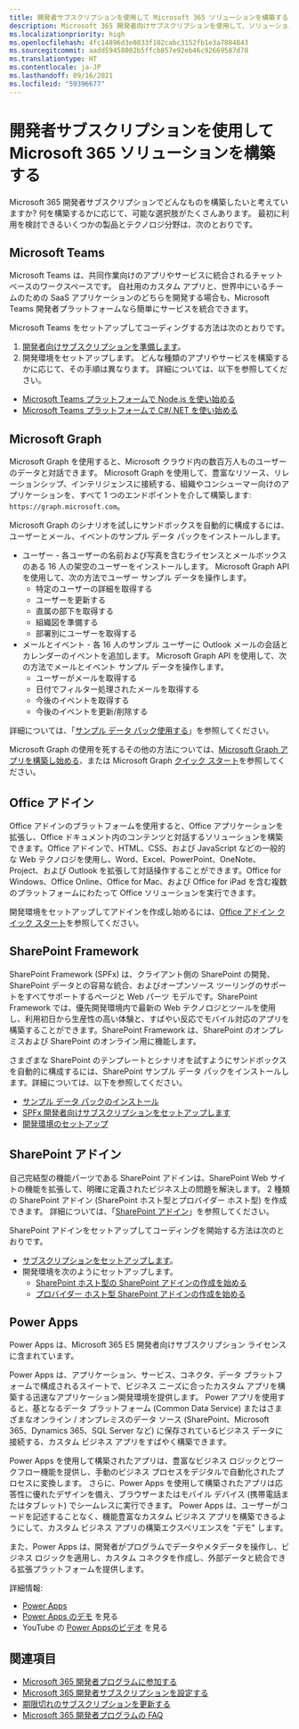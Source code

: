 ```yaml
---
title: 開発者サブスクリプションを使用して Microsoft 365 ソリューションを構築する
description: Microsoft 365 開発者向けサブスクリプションを使用して、ソリューションを構築します。
ms.localizationpriority: high
ms.openlocfilehash: 4fc14896d3e0833f102cabc3152fb1e3a7884843
ms.sourcegitcommit: aadd59458002b5ffcb857e92eb46c92669587d78
ms.translationtype: HT
ms.contentlocale: ja-JP
ms.lasthandoff: 09/16/2021
ms.locfileid: "59396677"
---
```

# <a name="use-your-developer-subscription-to-build-microsoft-365-solutions"></a>開発者サブスクリプションを使用して Microsoft 365 ソリューションを構築する

Microsoft 365 開発者サブスクリプションでどんなものを構築したいと考えていますか? 何を構築するかに応じて、可能な選択肢がたくさんあります。 最初に利用を検討できるいくつかの製品とテクノロジ分野は、次のとおりです。

## <a name="microsoft-teams"></a>Microsoft Teams

Microsoft Teams は、共同作業向けのアプリやサービスに統合されるチャット ベースのワークスペースです。 自社用のカスタム アプリと、世界中にいるチームのための SaaS アプリケーションのどちらを開発する場合も、Microsoft Teams 開発者プラットフォームなら簡単にサービスを統合できます。

Microsoft Teams をセットアップしてコーディングする方法は次のとおりです。

1. [開発者向けサブスクリプションを準備します](/microsoftteams/platform/get-started/get-started-tenant)。
2. 開発環境をセットアップします。 どんな種類のアプリやサービスを構築するかに応じて、その手順は異なります。 詳細については、以下を参照してください。

  - [Microsoft Teams プラットフォームで Node.js を使い始める](/microsoftteams/platform/get-started/get-started-nodejs-app-studio)
  - [Microsoft Teams プラットフォームで C#/.NET を使い始める](/microsoftteams/platform/get-started/get-started-dotnet-app-studio)

## <a name="microsoft-graph"></a>Microsoft Graph

Microsoft Graph を使用すると、Microsoft クラウド内の数百万人ものユーザーのデータと対話できます。 Microsoft Graph を使用して、豊富なリソース、リレーションシップ、インテリジェンスに接続する、組織やコンシューマー向けのアプリケーションを、すべて 1 つのエンドポイントを介して構築します: `https://graph.microsoft.com`。

Microsoft Graph のシナリオを試しにサンドボックスを自動的に構成するには、ユーザーとメール、イベントのサンプル データ パックをインストールします。

- ユーザー - 各ユーザーの名前および写真を含むライセンスとメールボックスのある 16 人の架空のユーザーをインストールします。 Microsoft Graph API を使用して、次の方法でユーザー サンプル データを操作します。
  - 特定のユーザーの詳細を取得する
  - ユーザーを更新する
  - 直属の部下を取得する
  - 組織図を準備する
  - 部署別にユーザーを取得する
- メールとイベント - 各 16 人のサンプル ユーザーに Outlook メールの会話とカレンダーのイベントを追加します。 Microsoft Graph API を使用して、次の方法でメールとイベント サンプル データを操作します。
  - ユーザーがメールを取得する
  - 日付でフィルター処理されたメールを取得する
  - 今後のイベントを取得する
  - 今後のイベントを更新/削除する

詳細については、「[サンプル データ パック使用する](install-sample-packs.md)」を参照してください。 

Microsoft Graph の使用を死するその他の方法については、[Microsoft Graph アプリを構築し始める](https://developer.microsoft.com/en-us/graph/get-started)、または Microsoft Graph [クイック スタート](https://developer.microsoft.com/en-us/graph/quick-start)を参照してください。

## <a name="office-add-ins"></a>Office アドイン

Office アドインのプラットフォームを使用すると、Office アプリケーションを拡張し、Office ドキュメント内のコンテンツと対話するソリューションを構築できます。Office アドインで、HTML、CSS、および JavaScript などの一般的な Web テクノロジを使用し、Word、Excel、PowerPoint、OneNote、Project、および Outlook を拡張して対話操作することができます。Office for Windows、Office Online、Office for Mac、および Office for iPad を含む複数のプラットフォームにわたって Office ソリューションを実行できます。

開発環境をセットアップしてアドインを作成し始めるには、[Office アドイン クイック スタート](/office/dev/add-ins/)を参照してください。

## <a name="sharepoint-framework"></a>SharePoint Framework

SharePoint Framework (SPFx) は、クライアント側の SharePoint の開発、SharePoint データとの容易な統合、およびオープンソース ツーリングのサポートをすべてサポートするページと Web パーツ モデルです。SharePoint Framework では、優先開発環境内で最新の Web テクノロジとツールを使用し、利用初日から生産性の高い体験と、すばやい反応でモバイル対応のアプリを構築することができます。SharePoint Framework は、SharePoint のオンプレミスおよび SharePoint のオンライン用に機能します。

さまざまな SharePoint のテンプレートとシナリオを試すようにサンドボックスを自動的に構成するには、SharePoint サンプル データ パックをインストールします。詳細については、以下を参照してください。

- [サンプル データ パックのインストール](install-sample-packs.md)
- [SPFx 開発者向けサブスクリプションをセットアップします](/sharepoint/dev/spfx/set-up-your-developer-tenant)
- [開発環境のセットアップ](/sharepoint/dev/spfx/set-up-your-development-environment)

## <a name="sharepoint-add-ins"></a>SharePoint アドイン 

自己完結型の機能パーツである SharePoint アドインは、SharePoint Web サイトの機能を拡張して、明確に定義されたビジネス上の問題を解決します。 2 種類の SharePoint アドイン (SharePoint ホスト型とプロバイダー ホスト型) を作成できます。 詳細については、「[SharePoint アドイン](/sharepoint/dev/sp-add-ins/sharepoint-add-ins)」を参照してください。

SharePoint アドインをセットアップしてコーディングを開始する方法は次のとおりです。

- [サブスクリプションをセットアップします](/sharepoint/dev/spfx/set-up-your-developer-tenant)。  
- 開発環境を次のようにセットアップします。 
  - [SharePoint ホスト型の SharePoint アドインの作成を始める](/sharepoint/dev/sp-add-ins/get-started-creating-sharepoint-hosted-sharepoint-add-ins)  
  - [プロバイダー ホスト型 SharePoint アドインの作成を始める](/sharepoint/dev/sp-add-ins/get-started-creating-provider-hosted-sharepoint-add-ins)  

## <a name="power-apps"></a>Power Apps

Power Apps は、Microsoft 365 E5 開発者向けサブスクリプション ライセンスに含まれています。 

Power Apps は、アプリケーション、サービス、コネクタ、データ プラットフォームで構成されるスイートで、ビジネス ニーズに合ったカスタム アプリを構築する迅速なアプリケーション開発環境を提供します。 Power アプリを使用すると、基となるデータ プラットフォーム (Common Data Service) またはさまざまなオンライン / オンプレミスのデータ ソース (SharePoint、Microsoft 365、Dynamics 365、SQL Server など) に保存されているビジネス データに接続する、カスタム ビジネス アプリをすばやく構築できます。

Power Apps を使用して構築されたアプリは、豊富なビジネス ロジックとワークフロー機能を提供し、手動のビジネス プロセスをデジタルで自動化されたプロセスに変換します。 さらに、Power Apps を使用して構築されたアプリは応答性に優れたデザインを備え、ブラウザーまたはモバイル デバイス (携帯電話またはタブレット) でシームレスに実行できます。 Power Apps は、ユーザーがコードを記述することなく、機能豊富なカスタム ビジネス アプリを構築できるようにして、カスタム ビジネス アプリの構築エクスペリエンスを "デモ" します。

また、Power Apps は、開発者がプログラムでデータやメタデータを操作し、ビジネス ロジックを適用し、カスタム コネクタを作成し、外部データと統合できる拡張プラットフォームを提供します。

詳細情報:

- [Power Apps](/powerapps/)
- [Power Apps のデモ](https://powerapps.microsoft.com/demo/) を見る
- YouTube の [ Power Appsのビデオ](https://www.youtube.com/channel/UCGfWR2ekfRFckLjev6eQYLg) を見る


## <a name="see-also"></a>関連項目

- [Microsoft 365 開発者プログラムに参加する](microsoft-365-developer-program.md)
- [Microsoft 365 開発者サブスクリプションを設定する](microsoft-365-developer-program-get-started.md) 
- [期限切れのサブスクリプションを更新する](subscription-expiration-and-renewal.md)
- [Microsoft 365 開発者プログラムの FAQ](microsoft-365-developer-program-faq.yml)